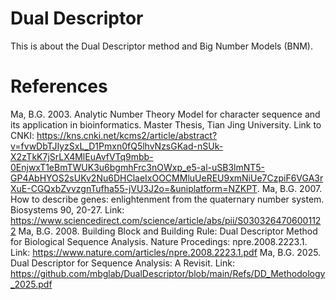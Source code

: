 # Dual Descriptor
This is about the Dual Descriptor method and Big Number Models (BNM).

# References
Ma, B.G. 2003. Analytic Number Theory Model for character sequence and its application in bioinformatics. Master Thesis, Tian Jing University. Link to CNKI: https://kns.cnki.net/kcms2/article/abstract?v=fvwDbTJIyzSxL_D1Pmxn0fQ5lhvNzsGKad-nSUk-X2zTkK7jSrLX4MlEuAvfVTq9mbb-0EnjwxT1eBmTWUK3u6bgmhFrc3nOWxp_e5-al-uSB3lmNT5-GP4AbHYOS2sUKv2Nu6DHClaeIxOOCMMluUeREU9xmNiUe7CzpiF6VGA3rXuE-CGQxbZvvzgnTufha55-jVU3J2o=&uniplatform=NZKPT.
Ma, B.G. 2007. How to describe genes: enlightenment from the quaternary number system. Biosystems 90, 20-27. Link: https://www.sciencedirect.com/science/article/abs/pii/S0303264706001122
Ma, B.G. 2008. Building Block and Building Rule: Dual Descriptor Method for Biological Sequence Analysis. Nature Procedings: npre.2008.2223.1. Link: https://www.nature.com/articles/npre.2008.2223.1.pdf
Ma, B.G. 2025. Dual Descriptor for Sequence Analysis: A Revisit. Link: https://github.com/mbglab/DualDescriptor/blob/main/Refs/DD_Methodology_2025.pdf 
